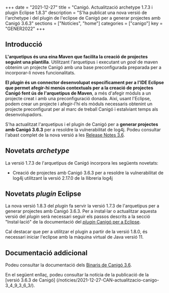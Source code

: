 +++
date = "2021-12-27"
title = "Canigó. Actualització archetype 1.7.3 i plugin Eclipse 1.8.3"
description = "S'ha publicat una nova versió de l'archetype i del plugin de l'eclipse de Canigó per a generar projectes amb Canigó 3.6.3"
sections = ["Notícies", "home"]
categories = ["canigo"]
key = "GENER2022"
+++

## Introducció

**L'arquetipus és una eina Maven que facilita la creació de projectes seguint una plantilla**. Utilitzant l'arquetipus i
executant un _goal_ de maven obtenim un projecte Canigó amb una base preconfigurada preparada per a incorporar-li noves
funcionalitats.

**El _plugin_ és un connector desenvolupat específicament per a l'IDE Eclipse que permet afegir-hi menús contextuals
per a la creació de projectes Canigó fent ús de l'arquetipus de Maven**, a més d'afegir mòduls a un projecte creat i
amb una preconfiguració donada. Així, usant l'Eclipse, podem crear un projecte i afegir-l'hi els mòduls necessaris
obtenint un projecte preconfigurat per al marc de treball Canigó i estalviant temps als desenvolupadors.

S'ha actualitzat l'arquetipus i el plugin de Canigó per a **generar projectes amb Canigó 3.6.3** per a resoldre la vulnerabilitat de log4j.
Podeu consultar l'abast complet de la nova versió a les [Release Notes 3.6](/canigo-download-related/release-notes-canigo-36).

## Novetats _archetype_

La versió 1.7.3 de l'arquetipus de Canigó incorpora les següents novetats:

- Creació de projectes amb Canigó 3.6.3 per a resoldre la vulnerabilitat de log4j utilitzant la versió 2.17.0 de la llibreria log4j

## Novetats _plugin_ Eclipse

La nova versió 1.8.3 del _plugin_ fa servir la versió 1.7.3 de l'arquetipus per a generar projectes amb Canigó 3.6.3.
Per a instal·lar o actualitzar aquesta versió del _plugin_ serà necessari seguir els passos descrits a la secció
"Instal·lació" de la documentació del [_plugin_ Canigó per a Eclipse](/canigo-download-related/plugin-canigo/).

Cal destacar que per a utilitzar el plugin a partir de la versió 1.8.0, és necessari iniciar l'eclipse amb la màquina virtual de Java versió 11.

## Documentació addicional

Podeu consultar la documentació dels [Binaris de Canigó 3.6](/canigo/download/canigo-36/).

En el següent enllaç, podeu consultar la notícia de la publicació de la [versió 3.6.3 de Canigó]
(/noticies/2021-12-27-CAN-actualitzacio-canigo-3_4_9_3_6_3/).